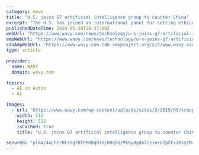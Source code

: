 ```yaml
---
category: news
title: "U.S. joins G7 artificial intelligence group to counter China"
excerpt: "The U.S. has joined an international panel for setting ethical guidelines for the use of artificial intelligence. The Trump administration had earlier dismissed the idea. The White House’s"
publishedDateTime: 2020-05-28T20:37:00Z
webUrl: "https://www.wavy.com/news/technology/u-s-joins-g7-artificial-intelligence-group-to-counter-china/"
ampWebUrl: "https://www.wavy.com/news/technology/u-s-joins-g7-artificial-intelligence-group-to-counter-china/amp/"
cdnAmpWebUrl: "https://www-wavy-com.cdn.ampproject.org/c/s/www.wavy.com/news/technology/u-s-joins-g7-artificial-intelligence-group-to-counter-china/amp/"
type: article

provider:
  name: WAVY
  domain: wavy.com

topics:
  - AI in Autos
  - AI

images:
  - url: "https://www.wavy.com/wp-content/uploads/sites/3/2019/05/cropped-wavy-favicon-1-1.png"
    width: 512
    height: 512
    isCached: true
    title: "U.S. joins G7 artificial intelligence group to counter China"

secured: "plB4/4oLhErNtzHgFBfPRKBqB7ejHHqGU/Mk6ydgdAlCzin+dZpXFvZK5yZM4w7v2aQ3HIKzH8/+/nwYhg8OAWatZpweprZ6RHAtAuP6htax0sYT2/nnPPxqSMJS4MTtrpvJSPGoueRALQgDri/avW7JuP/H9rLbtvVgUcS7aaE8dNWTzFjcG0nnN+XDIhi2FHE/0nWAl/xaUxGp4DsEdjHPSzGa1r7ZvYxEHS5d3JgHD2BpK5e/jQmXyuvoo1Ss9b0WFWYcL9Zn2rg3EPui0DqqEuaRg+uoNY4SvuWEvLY8ZikKhGsP7arp0tvL61iO;3DC6Alb9bOtbM/zTLXkiKA=="
---
```


